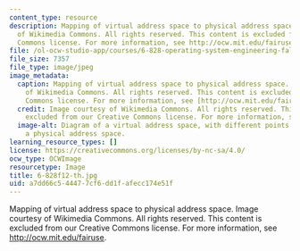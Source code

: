 ```yaml
---
content_type: resource
description: Mapping of virtual address space to physical address space. Image courtesy
  of Wikimedia Commons. All rights reserved. This content is excluded from our Creative
  Commons license. For more information, see http://ocw.mit.edu/fairuse.
file: /ol-ocw-studio-app/courses/6-828-operating-system-engineering-fall-2012/a7dd66c544477cf6dd1fafecc174e51f_6-828f12-th.jpg
file_size: 7357
file_type: image/jpeg
image_metadata:
  caption: Mapping of virtual address space to physical address space. (Image courtesy
    of Wikimedia Commons. All rights reserved. This content is excluded from our Creative
    Commons license. For more information, see [http://ocw.mit.edu/fairuse](/fairuse).)
  credit: Image courtesy of Wikimedia Commons. All rights reserved. This content is
    excluded from our Creative Commons license. For more information, see http://ocw.mit.edu/fairuse.
  image-alt: Diagram of a virtual address space, with different points mapping onto
    a physical address space.
learning_resource_types: []
license: https://creativecommons.org/licenses/by-nc-sa/4.0/
ocw_type: OCWImage
resourcetype: Image
title: 6-828f12-th.jpg
uid: a7dd66c5-4447-7cf6-dd1f-afecc174e51f
---
```

Mapping of virtual address space to physical address space. Image courtesy of Wikimedia Commons. All rights reserved. This content is excluded from our Creative Commons license. For more information, see http://ocw.mit.edu/fairuse.